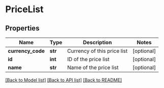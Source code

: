 # PriceList

## Properties
Name | Type | Description | Notes
------------ | ------------- | ------------- | -------------
**currency_code** | **str** | Currency of this price list | [optional] 
**id** | **int** | ID of the price list | [optional] 
**name** | **str** | Name of the price list | [optional] 

[[Back to Model list]](../README.md#documentation-for-models) [[Back to API list]](../README.md#documentation-for-api-endpoints) [[Back to README]](../README.md)


